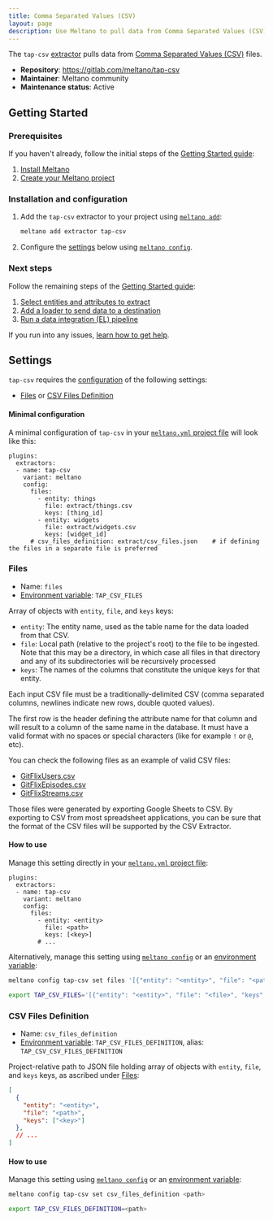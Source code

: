 ```yaml
---
title: Comma Separated Values (CSV)
layout: page
description: Use Meltano to pull data from Comma Separated Values (CSV) files and load it into Snowflake, PostgreSQL, and more
---
```


The `tap-csv` [extractor](https://meltano.com/plugins/extractors/) pulls data from [Comma Separated Values (CSV)](https://en.wikipedia.org/wiki/Comma-separated_values) files.

- **Repository**: <https://gitlab.com/meltano/tap-csv>
- **Maintainer**: Meltano community
- **Maintenance status**: Active

## Getting Started

### Prerequisites

If you haven't already, follow the initial steps of the [Getting Started guide](https://meltano.com/docs/getting-started.html):

1. [Install Meltano](https://meltano.com/docs/getting-started.html#install-meltano)
1. [Create your Meltano project](https://meltano.com/docs/getting-started.html#create-your-meltano-project)

### Installation and configuration

1. Add the `tap-csv` extractor to your project using [`meltano add`](https://meltano.com/docs/command-line-interface.html#add):

    ```bash
    meltano add extractor tap-csv
    ```

1. Configure the [settings](#settings) below using [`meltano config`](https://meltano.com/docs/command-line-interface.html#config).

### Next steps

Follow the remaining steps of the [Getting Started guide](https://meltano.com/docs/getting-started.html):

1. [Select entities and attributes to extract](https://meltano.com/docs/getting-started.html#select-entities-and-attributes-to-extract)
1. [Add a loader to send data to a destination](https://meltano.com/docs/getting-started.html#add-a-loader-to-send-data-to-a-destination)
1. [Run a data integration (EL) pipeline](https://meltano.com/docs/getting-started.html#run-a-data-integration-el-pipeline)

If you run into any issues, [learn how to get help](https://meltano.com/docs/getting-help.html).

## Settings

`tap-csv` requires the [configuration](https://meltano.com/docs/configuration.html) of the following settings:

- [Files](#files) or [CSV Files Definition](#csv-files-definition)

#### Minimal configuration

A minimal configuration of `tap-csv` in your [`meltano.yml` project file](https://meltano.com/docs/project.html#meltano-yml-project-file) will look like this:

```yml{5-13}
plugins:
  extractors:
  - name: tap-csv
    variant: meltano
    config:
      files:
        - entity: things
          file: extract/things.csv
          keys: [thing_id]
        - entity: widgets
          file: extract/widgets.csv
          keys: [widget_id]
      # csv_files_definition: extract/csv_files.json    # if defining the files in a separate file is preferred
```

### Files

- Name: `files`
- [Environment variable](https://meltano.com/docs/configuration.html#configuring-settings): `TAP_CSV_FILES`

Array of objects with `entity`, `file`, and `keys` keys:
- `entity`: The entity name, used as the table name for the data loaded from that CSV.
- `file`: Local path (relative to the project's root) to the file to be ingested. Note that this may be a directory, in which case all files in that directory and any of its subdirectories will be recursively processed
- `keys`: The names of the columns that constitute the unique keys for that entity.

Each input CSV file must be a traditionally-delimited CSV (comma separated columns, newlines indicate new rows, double quoted values).

The first row is the header defining the attribute name for that column and will result to a column of the same name in the database. It must have a valid format with no spaces or special characters (like for example `!` or `@`, etc).

You can check the following files as an example of valid CSV files:

- [GitFlixUsers.csv](/files/GitFlixUsers.csv)
- [GitFlixEpisodes.csv](/files/GitFlixEpisodes.csv)
- [GitFlixStreams.csv](/files/GitFlixStreams.csv)

Those files were generated by exporting Google Sheets to CSV. By exporting to CSV from most spreadsheet applications, you can be sure that the format of the CSV files will be supported by the CSV Extractor.

#### How to use

Manage this setting directly in your [`meltano.yml` project file](https://meltano.com/docs/project.html#meltano-yml-project-file):

```yml{5-10}
plugins:
  extractors:
  - name: tap-csv
    variant: meltano
    config:
      files:
        - entity: <entity>
          file: <path>
          keys: [<key>]
        # ...
```

Alternatively, manage this setting using [`meltano config`](https://meltano.com/docs/command-line-interface.html#config) or an [environment variable](https://meltano.com/docs/configuration.html#configuring-settings):

```bash
meltano config tap-csv set files '[{"entity": "<entity>", "file": "<path>", "keys": ["<key>", ...]}, ...]'

export TAP_CSV_FILES='[{"entity": "<entity>", "file": "<file>", "keys": ["<key>", ...]}, ...]'
```

### CSV Files Definition

- Name: `csv_files_definition`
- [Environment variable](https://meltano.com/docs/configuration.html#configuring-settings): `TAP_CSV_FILES_DEFINITION`, alias: `TAP_CSV_CSV_FILES_DEFINITION`

Project-relative path to JSON file holding array of objects with `entity`, `file`, and `keys` keys, as ascribed under [Files](#files):

```json
[
  {
    "entity": "<entity>",
    "file": "<path>",
    "keys": ["<key>"]
  },
  // ...
]
```

#### How to use

Manage this setting using [`meltano config`](https://meltano.com/docs/command-line-interface.html#config) or an [environment variable](https://meltano.com/docs/configuration.html#configuring-settings):

```bash
meltano config tap-csv set csv_files_definition <path>

export TAP_CSV_FILES_DEFINITION=<path>
```
